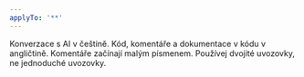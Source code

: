 ```yaml
---
applyTo: '**'
---
```

Konverzace s AI v češtině.
Kód, komentáře a dokumentace v kódu v angličtině.
Komentáře začínají malým písmenem.
Používej dvojité uvozovky, ne jednoduché uvozovky.
